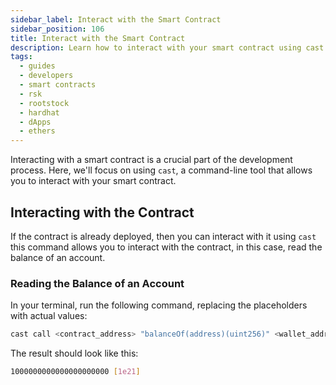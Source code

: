 ```yaml
---
sidebar_label: Interact with the Smart Contract
sidebar_position: 106
title: Interact with the Smart Contract
description: Learn how to interact with your smart contract using cast
tags:
  - guides
  - developers
  - smart contracts
  - rsk
  - rootstock
  - hardhat
  - dApps
  - ethers
---
```


Interacting with a smart contract is a crucial part of the development process. Here, we'll focus on using `cast`, a command-line tool that allows you to interact with your smart contract.

## Interacting with the Contract

If the contract is already deployed, then you can interact with it using `cast` this command allows you to interact with the contract, in this case, read the balance of an account.

### Reading the Balance of an Account

In your terminal, run the following command, replacing the placeholders with actual values:

```bash
cast call <contract_address> "balanceOf(address)(uint256)" <wallet_address> --rpc-url <rpc_url>
```

The result should look like this:

```bash
1000000000000000000000 [1e21]
```
